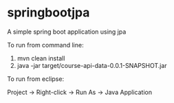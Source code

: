 # springbootjpa
A simple spring boot application using jpa

To run from command line:

1. mvn clean install
2. java -jar target/course-api-data-0.0.1-SNAPSHOT.jar

To run from eclipse:

Project -> Right-click -> Run As -> Java Application
